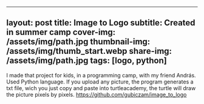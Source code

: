 
---
layout: post
title: Image to Logo
subtitle: Created in summer camp
cover-img: /assets/img/path.jpg
thumbnail-img: /assets/img/thumb_start.webp
share-img: /assets/img/path.jpg
tags: [logo, python]
---

I made that project for kids, in a programming camp, with my friend András. Used Python language. If you upload any picture, the program generates a txt file, wich you just copy and paste into turtleacademy, the turtle will draw the picture pixels by pixels. https://github.com/gubiczam/image_to_logo
